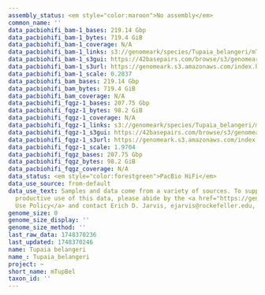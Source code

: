 ```yaml
---
assembly_status: <em style="color:maroon">No assembly</em>
common_name: ''
data_pacbiohifi_bam-1_bases: 219.14 Gbp
data_pacbiohifi_bam-1_bytes: 719.4 GiB
data_pacbiohifi_bam-1_coverage: N/A
data_pacbiohifi_bam-1_links: s3://genomeark/species/Tupaia_belangeri/mTupBel1/genomic_data/pacbio_hifi/<br>
data_pacbiohifi_bam-1_s3gui: https://42basepairs.com/browse/s3/genomeark/species/Tupaia_belangeri/mTupBel1/genomic_data/pacbio_hifi/
data_pacbiohifi_bam-1_s3url: https://genomeark.s3.amazonaws.com/index.html?prefix=species/Tupaia_belangeri/mTupBel1/genomic_data/pacbio_hifi/
data_pacbiohifi_bam-1_scale: 0.2837
data_pacbiohifi_bam_bases: 219.14 Gbp
data_pacbiohifi_bam_bytes: 719.4 GiB
data_pacbiohifi_bam_coverage: N/A
data_pacbiohifi_fqgz-1_bases: 207.75 Gbp
data_pacbiohifi_fqgz-1_bytes: 98.2 GiB
data_pacbiohifi_fqgz-1_coverage: N/A
data_pacbiohifi_fqgz-1_links: s3://genomeark/species/Tupaia_belangeri/mTupBel1/genomic_data/pacbio_hifi/<br>
data_pacbiohifi_fqgz-1_s3gui: https://42basepairs.com/browse/s3/genomeark/species/Tupaia_belangeri/mTupBel1/genomic_data/pacbio_hifi/
data_pacbiohifi_fqgz-1_s3url: https://genomeark.s3.amazonaws.com/index.html?prefix=species/Tupaia_belangeri/mTupBel1/genomic_data/pacbio_hifi/
data_pacbiohifi_fqgz-1_scale: 1.9704
data_pacbiohifi_fqgz_bases: 207.75 Gbp
data_pacbiohifi_fqgz_bytes: 98.2 GiB
data_pacbiohifi_fqgz_coverage: N/A
data_status: <em style="color:forestgreen">PacBio HiFi</em>
data_use_source: from-default
data_use_text: Samples and data come from a variety of sources. To support fair and
  productive use of this data, please abide by the <a href="https://genome10k.soe.ucsc.edu/data-use-policies/">Data
  Use Policy</a> and contact Erich D. Jarvis, ejarvis@rockefeller.edu, with any questions.
genome_size: 0
genome_size_display: ''
genome_size_method: ''
last_raw_data: 1748370236
last_updated: 1748370246
name: Tupaia belangeri
name_: Tupaia_belangeri
project: ~
short_name: mTupBel
taxon_id: ''
---
```

